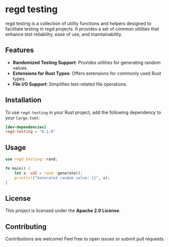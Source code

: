 # regd testing

regd testing is a collection of utility functions and helpers designed to facilitate testing in regd projects. It provides a set of common utilities that enhance test reliability, ease of use, and maintainability.

## Features

- **Randomized Testing Support**: Provides utilities for generating random values.
- **Extensions for Rust Types**: Offers extensions for commonly used Rust types.
- **File I/O Support**: Simplifies test-related file operations.

## Installation

To use `regd-testing` in your Rust project, add the following dependency to your `Cargo.toml`:

```toml
[dev-dependencies]
regd-testing = "0.1.0"
```

## Usage

```rust
use regd_testing::rand;

fn main() {
    let x: u32 = rand::generate();
    println!("Generated random value: {}", x);
}
```

## License

This project is licensed under the **Apache 2.0 License**.

## Contributing

Contributions are welcome! Feel free to open issues or submit pull requests.
